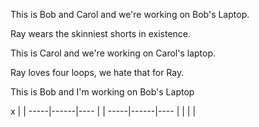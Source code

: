 This is Bob and Carol and we're working on Bob's Laptop.

Ray wears the skinniest shorts in existence.


This is Carol and we're working on Carol's laptop.

Ray loves four loops, we hate that for Ray.

This is Bob and I'm working on Bob's Laptop

   x  |      |
-----|------|----
     |      |
-----|------|----
     |      |
     |      |